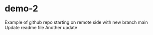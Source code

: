 
# demo-2
Example of github repo starting on remote side with new branch main
Update readme file 
Another update
